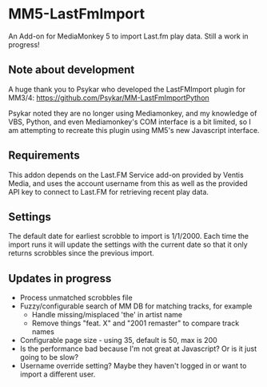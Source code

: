 # MM5-LastFmImport
An Add-on for MediaMonkey 5 to import Last.fm play data. Still a work in progress!

## Note about development
A huge thank you to Psykar who developed the LastFMImport plugin for MM3/4:
https://github.com/Psykar/MM-LastFmImportPython

Psykar noted they are no longer using Mediamonkey, and my knowledge of VBS, Python, and even Mediamonkey's COM interface is a bit limited, so I am attempting to recreate this plugin using MM5's new Javascript interface. 

## Requirements
This addon depends on the Last.FM Service add-on provided by Ventis Media, and uses the account username from this as well as the provided API key to connect to Last.FM for retrieving recent play data.

## Settings
The default date for earliest scrobble to import is 1/1/2000. Each time the import runs it will update the settings with the current date so that it only returns scrobbles since the previous import. 

## Updates in progress
* Process unmatched scrobbles file 
* Fuzzy/configurable search of MM DB for matching tracks, for example
    * Handle missing/misplaced 'the' in artist name
    * Remove things "feat. X" and "2001 remaster" to compare track names
* Configurable page size - using 35, default is 50, max is 200
* Is the performance bad because I'm not great at Javascript? Or is it just going to be slow?
* Username override setting? Maybe they haven't logged in or want to import a different user.
